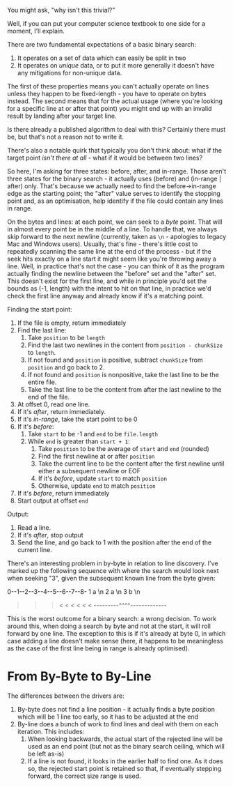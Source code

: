 You might ask, "why isn't this trivial?"

Well, if you can put your computer science textbook to one side for a moment,
I'll explain.

There are two fundamental expectations of a basic binary search:

1. It operates on a set of data which can easily be split in two
2. It operates on _unique_ data, or to put it more generally it doesn't have any
   mitigations for non-unique data.

The first of these properties means you can't actually operate on lines unless
they happen to be fixed-length - you have to operate on bytes instead. The
second means that for the actual usage (where you're looking for a specific line
at or after that point) you might end up with an invalid result by landing after
your target line.

Is there already a published algorithm to deal with this? Certainly there must
be, but that's not a reason not to write it.

There's also a notable quirk that typically you don't think about: what if the
target point _isn't there at all_ - what if it would be between two lines?

So here, I'm asking for three states: before, after, and in-range. Those aren't
three states for the binary search - it actually uses (before) and
(in-range | after) only. That's because we actually need to find the
before->in-range edge as the starting point; the "after" value serves to
identify the stopping point and, as an optimisation, help identify if the file
could contain any lines in range.

On the bytes and lines: at each point, we can seek to a _byte_ point. That will
in almost every point be in the middle of a line. To handle that, we always skip
forward to the next newline (currently, taken as `\n` - apologies to legacy Mac
and Windows users). Usually, that's fine - there's little cost to repeatedly
scanning the same line at the end of the process - but if the seek hits exactly
on a line start it might seem like you're throwing away a line. Well, in
practice that's not the case - you can think of it as the program actually
finding the newline between the "before" set and the "after" set. This doesn't
exist for the first line, and while in principle you'd set the bounds as (-1,
length) with the intent to hit on that line, in practice we'd check the first
line anyway and already know if it's a matching point.

Finding the start point:

1. If the file is empty, return immediately
2. Find the last line:
   1. Take `position` to be `length`
   2. Find the last two newlines in the content from `position - chunkSize` to
      `length`.
   3. If not found and `position` is positive, subtract `chunkSize` from
      `position` and go back to 2.
   4. If not found and `position` is nonpositive, take the last line to be the
      entire file.
   4. Take the last line to be the content from after the last newline to
      the end of the file.
3. At offset 0, read one line.
2. If it's *after*, return immediately.
3. If it's *in-range*, take the start point to be 0
4. If it's *before*:
   1. Take `start` to be -1 and `end` to be `file.length`
   2. While `end` is greater than `start + 1`:
      1. Take `position` to be the average of `start` and `end` (rounded)
      2. Find the first newline at or after `position`
      3. Take the current line to be the content after the first newline until
         either a subsequent newline or EOF
      4. If it's *before*, update `start` to match `position`
      5. Otherwise, update `end` to match `position`
5. If it's *before*, return immediately
8. Start output at offset `end`

Output:

1. Read a line.
2. If it's *after*, stop output
3. Send the line, and go back to 1 with the position after the end of the
   current line.

There's an interesting problem in by-byte in relation to line discovery. I've
marked up the following sequence with where the search would look next when
seeking "3", given the subsequent known line from the byte given:

0--1--2--3--4--5--6--7--8-
1  a  \n 2  a  \n 3  b  \n
>  >  >  <  <  <  <  <  <
---------^^^^-------------

This is the worst outcome for a binary search: a wrong decision. To work around
this, when doing a search by byte and not at the start, it will roll forward by
one line. The exception to this is if it's already at byte 0, in which case
adding a line doesn't make sense (here, it happens to be meaningless as the case
of the first line being in range is already optimised).

# From By-Byte to By-Line

The differences between the drivers are:

1. By-byte does not find a line position - it actually finds a byte position
   which will be 1 line too early, so it has to be adjusted at the end
2. By-line does a bunch of work to find lines and deal with them on each
   iteration. This includes:
   1. When looking backwards, the actual start of the rejected line will be used
      as an end point (but not as the binary search ceiling, which will be left as-is)
   2. If a line is not found, it looks in the earlier half to find one. As it
      does so, the rejected start point is retained so that, if eventually
      stepping forward, the correct size range is used.